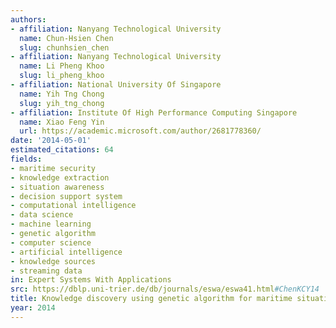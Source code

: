 ```yaml
---
authors:
- affiliation: Nanyang Technological University
  name: Chun-Hsien Chen
  slug: chunhsien_chen
- affiliation: Nanyang Technological University
  name: Li Pheng Khoo
  slug: li_pheng_khoo
- affiliation: National University Of Singapore
  name: Yih Tng Chong
  slug: yih_tng_chong
- affiliation: Institute Of High Performance Computing Singapore
  name: Xiao Feng Yin
  url: https://academic.microsoft.com/author/2681778360/
date: '2014-05-01'
estimated_citations: 64
fields:
- maritime security
- knowledge extraction
- situation awareness
- decision support system
- computational intelligence
- data science
- machine learning
- genetic algorithm
- computer science
- artificial intelligence
- knowledge sources
- streaming data
in: Expert Systems With Applications
src: https://dblp.uni-trier.de/db/journals/eswa/eswa41.html#ChenKCY14
title: Knowledge discovery using genetic algorithm for maritime situational awareness
year: 2014
---
```

